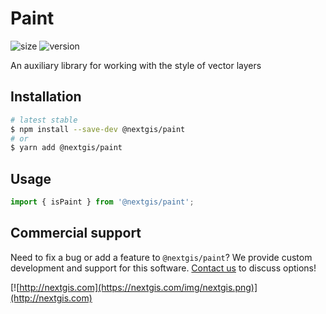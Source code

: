 # Paint

![size](https://img.shields.io/bundlephobia/minzip/@nextgis/paint) ![version](https://img.shields.io/npm/v/@nextgis/paint)

An auxiliary library for working with the style of vector layers

## Installation

```bash
# latest stable
$ npm install --save-dev @nextgis/paint
# or
$ yarn add @nextgis/paint
```

## Usage

```javascript
import { isPaint } from '@nextgis/paint';
```

## Commercial support

Need to fix a bug or add a feature to `@nextgis/paint`? We provide custom development and support for this software. [Contact us](http://nextgis.com/contact/) to discuss options!

[![http://nextgis.com](https://nextgis.com/img/nextgis.png)](http://nextgis.com)
